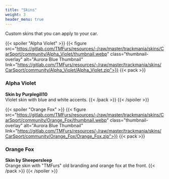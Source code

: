 ```yaml
---
title: "Skins"
weight: 3
header_menu: true
---
```


Custom skins that you can apply to your car. 

{{< spoiler "Alpha Violet" >}}
    {{< figure src="https://gitlab.com/TMFurs/resources/-/raw/master/trackmania/skins/CarSport/community/Alpha_Violet/thumbnail.webp" class="thumbnail-overlay" alt="Aurora Blue Thumbnail" link="https://gitlab.com/TMFurs/resources/-/raw/master/trackmania/skins/CarSport/community/Alpha_Violet/Alpha_Violet.zip">}}
    {{< pack >}}
### Alpha Violet
**Skin by Purplegill10**  
Violet skin with blue and white accents.
    {{< /pack >}}
{{< /spoiler >}}

{{< spoiler "Orange Fox" >}}
    {{< figure src="https://gitlab.com/TMFurs/resources/-/raw/master/trackmania/skins/CarSport/community/Orange_Fox/thumbnail.webp" class="thumbnail-overlay" alt="Aurora Blue Thumbnail" link="https://gitlab.com/TMFurs/resources/-/raw/master/trackmania/skins/CarSport/community/Orange_Fox/Orange_Fox.zip">}}
    {{< pack >}}
### Orange Fox
**Skin by Sheepersleep**  
Orange skin with "TMFurs" old branding and orange fox at the front.
    {{< /pack >}}
{{< /spoiler >}}